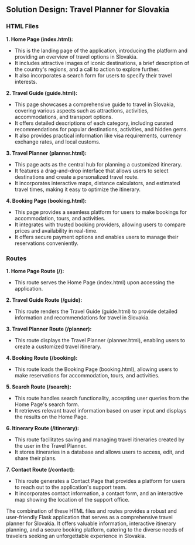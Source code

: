 ## Solution Design: Travel Planner for Slovakia

### HTML Files

**1. Home Page (index.html):**
- This is the landing page of the application, introducing the platform and providing an overview of travel options in Slovakia.
- It includes attractive images of iconic destinations, a brief description of the country's regions, and a call to action to explore further.
- It also incorporates a search form for users to specify their travel interests.

**2. Travel Guide (guide.html):**
- This page showcases a comprehensive guide to travel in Slovakia, covering various aspects such as attractions, activities, accommodations, and transport options.
- It offers detailed descriptions of each category, including curated recommendations for popular destinations, activities, and hidden gems.
- It also provides practical information like visa requirements, currency exchange rates, and local customs.

**3. Travel Planner (planner.html):**
- This page acts as the central hub for planning a customized itinerary.
- It features a drag-and-drop interface that allows users to select destinations and create a personalized travel route.
- It incorporates interactive maps, distance calculators, and estimated travel times, making it easy to optimize the itinerary.

**4. Booking Page (booking.html):**
- This page provides a seamless platform for users to make bookings for accommodation, tours, and activities.
- It integrates with trusted booking providers, allowing users to compare prices and availability in real-time.
- It offers secure payment options and enables users to manage their reservations conveniently.

### Routes

**1. Home Page Route (/):**
- This route serves the Home Page (index.html) upon accessing the application.

**2. Travel Guide Route (/guide):**
- This route renders the Travel Guide (guide.html) to provide detailed information and recommendations for travel in Slovakia.

**3. Travel Planner Route (/planner):**
- This route displays the Travel Planner (planner.html), enabling users to create a customized travel itinerary.

**4. Booking Route (/booking):**
- This route loads the Booking Page (booking.html), allowing users to make reservations for accommodation, tours, and activities.

**5. Search Route (/search):**
- This route handles search functionality, accepting user queries from the Home Page's search form.
- It retrieves relevant travel information based on user input and displays the results on the Home Page.

**6. Itinerary Route (/itinerary):**
- This route facilitates saving and managing travel itineraries created by the user in the Travel Planner.
- It stores itineraries in a database and allows users to access, edit, and share their plans.

**7. Contact Route (/contact):**
- This route generates a Contact Page that provides a platform for users to reach out to the application's support team.
- It incorporates contact information, a contact form, and an interactive map showing the location of the support office.

The combination of these HTML files and routes provides a robust and user-friendly Flask application that serves as a comprehensive travel planner for Slovakia. It offers valuable information, interactive itinerary planning, and a secure booking platform, catering to the diverse needs of travelers seeking an unforgettable experience in Slovakia.